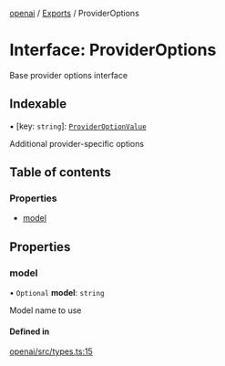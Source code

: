 <!-- 
 ⚠️  AUTO-GENERATED FILE - DO NOT EDIT MANUALLY
 This file is automatically generated by scripts/docs-generator.js
 To make changes, edit the source TypeScript files or update the generator script
-->

[openai](../../) / [Exports](../modules) / ProviderOptions

# Interface: ProviderOptions

Base provider options interface

## Indexable

▪ [key: `string`]: [`ProviderOptionValue`](../modules#provideroptionvalue)

Additional provider-specific options

## Table of contents

### Properties

- [model](ProviderOptions#model)

## Properties

### model

• `Optional` **model**: `string`

Model name to use

#### Defined in

[openai/src/types.ts:15](https://github.com/woojubb/robota/blob/87419dbb26faf50d7f1d60ae717fbe215743d1f6/packages/openai/src/types.ts#L15)
